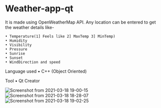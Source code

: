 # Weather-app-qt

 It is made using OpenWeatherMap API. 
 Any location can be entered to get the weather details like-
 
    • Temperature(1] Feels like 2] MaxTemp 3] MinTemp)
    • Humidity
    • Visibility
    • Pressure
    • Sunrise
    • Sunset
    • WindDirection and speed
    
Language used
    • C++ (Object Oriented)
    
Tool
    • Qt Creator
    
   ![Screenshot from 2021-03-18 19-00-15](https://user-images.githubusercontent.com/57550046/111709455-00dfde80-881e-11eb-96b7-740a7ddd5e2c.png)
    ![Screenshot from 2021-03-18 18-28-07](https://user-images.githubusercontent.com/57550046/111708183-c5441500-881b-11eb-8580-dfa3da613a13.png)
    ![Screenshot from 2021-03-18 19-02-25](https://user-images.githubusercontent.com/57550046/111709608-4b615b00-881e-11eb-9018-9c2717828467.png)

